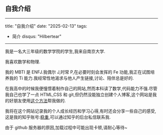 ## 自我介绍

---

title: "自我介绍"
date: "2025-02-13"
tags:

- 简介
  disqus: "Hilbertear"

---

我是一名大三年级的数学学院的学生,我来自南京大学.

我喜欢数学和物理.

我的 MBTI 是 ENFJ.我偶尔 J,时常 P,在必要时刻会发挥的 Fe 功能,我正在试图培养我的 Ti 能力.我经常性地渴求与他人产生链接,讨论、陪伴总是好的.

在我高中的时候我便憧憬着制作自己的网站,然而本科读了数学,代码能力不强.尽管我自己也学了一点 HTML,CSS 和 git,但仍然没能独立创建个人博客,这个网站是我的好朋友使用[这个方法](https://mkdoc-material.llango.com/)帮我做的.

我将在这个网站记录我的个人成长经历和学习心得,有时还会分享一些自己的感受,这是我的知乎账号:[稳重](https://www.zhihu.com/people/wen-zhong-16-88),可以通过知乎的后台私信联系我.

由于 github 服务器的原因,加载过程中可能出现卡顿,请耐心等待~
